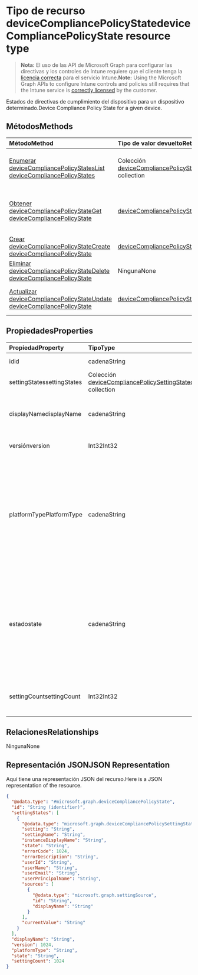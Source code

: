 # <a name="devicecompliancepolicystate-resource-type"></a><span data-ttu-id="0599e-101">Tipo de recurso deviceCompliancePolicyState</span><span class="sxs-lookup"><span data-stu-id="0599e-101">deviceCompliancePolicyState resource type</span></span>

> <span data-ttu-id="0599e-102">**Nota:** El uso de las API de Microsoft Graph para configurar las directivas y los controles de Intune requiere que el cliente tenga la [licencia correcta](https://go.microsoft.com/fwlink/?linkid=839381) para el servicio Intune.</span><span class="sxs-lookup"><span data-stu-id="0599e-102">**Note:** Using the Microsoft Graph APIs to configure Intune controls and policies still requires that the Intune service is [correctly licensed](https://go.microsoft.com/fwlink/?linkid=839381) by the customer.</span></span>

<span data-ttu-id="0599e-103">Estados de directivas de cumplimiento del dispositivo para un dispositivo determinado.</span><span class="sxs-lookup"><span data-stu-id="0599e-103">Device Compliance Policy State for a given device.</span></span>
## <a name="methods"></a><span data-ttu-id="0599e-104">Métodos</span><span class="sxs-lookup"><span data-stu-id="0599e-104">Methods</span></span>
|<span data-ttu-id="0599e-105">Método</span><span class="sxs-lookup"><span data-stu-id="0599e-105">Method</span></span>|<span data-ttu-id="0599e-106">Tipo de valor devuelto</span><span class="sxs-lookup"><span data-stu-id="0599e-106">Return Type</span></span>|<span data-ttu-id="0599e-107">Descripción</span><span class="sxs-lookup"><span data-stu-id="0599e-107">Description</span></span>|
|:---|:---|:---|
|[<span data-ttu-id="0599e-108">Enumerar deviceCompliancePolicyStates</span><span class="sxs-lookup"><span data-stu-id="0599e-108">List deviceCompliancePolicyStates</span></span>](../api/intune_deviceconfig_devicecompliancepolicystate_list.md)|<span data-ttu-id="0599e-109">Colección [deviceCompliancePolicyState](../resources/intune_deviceconfig_devicecompliancepolicystate.md)</span><span class="sxs-lookup"><span data-stu-id="0599e-109">[deviceCompliancePolicyState](../resources/intune_deviceconfig_devicecompliancepolicystate.md) collection</span></span>|<span data-ttu-id="0599e-110">Enumere las propiedades y las relaciones de los objetos [deviceCompliancePolicyState](../resources/intune_deviceconfig_devicecompliancepolicystate.md).</span><span class="sxs-lookup"><span data-stu-id="0599e-110">List properties and relationships of the [deviceCompliancePolicyState](../resources/intune_deviceconfig_devicecompliancepolicystate.md) objects.</span></span>|
|[<span data-ttu-id="0599e-111">Obtener deviceCompliancePolicyState</span><span class="sxs-lookup"><span data-stu-id="0599e-111">Get deviceCompliancePolicyState</span></span>](../api/intune_deviceconfig_devicecompliancepolicystate_get.md)|[<span data-ttu-id="0599e-112">deviceCompliancePolicyState</span><span class="sxs-lookup"><span data-stu-id="0599e-112">deviceCompliancePolicyState</span></span>](../resources/intune_deviceconfig_devicecompliancepolicystate.md)|<span data-ttu-id="0599e-113">Lea las propiedades y las relaciones del objeto [deviceCompliancePolicyState](../resources/intune_deviceconfig_devicecompliancepolicystate.md).</span><span class="sxs-lookup"><span data-stu-id="0599e-113">Read properties and relationships of [plannerProgressTaskBoardTaskFormat](../resources/intune_deviceconfig_devicecompliancepolicystate.md) object.</span></span>|
|[<span data-ttu-id="0599e-114">Crear deviceCompliancePolicyState</span><span class="sxs-lookup"><span data-stu-id="0599e-114">Create deviceCompliancePolicyState</span></span>](../api/intune_deviceconfig_devicecompliancepolicystate_create.md)|[<span data-ttu-id="0599e-115">deviceCompliancePolicyState</span><span class="sxs-lookup"><span data-stu-id="0599e-115">deviceCompliancePolicyState</span></span>](../resources/intune_deviceconfig_devicecompliancepolicystate.md)|<span data-ttu-id="0599e-116">Cree un objeto [deviceCompliancePolicyState](../resources/intune_deviceconfig_devicecompliancepolicystate.md).</span><span class="sxs-lookup"><span data-stu-id="0599e-116">Create a new [plannerBucket](../resources/intune_deviceconfig_devicecompliancepolicystate.md) object.</span></span>|
|[<span data-ttu-id="0599e-117">Eliminar deviceCompliancePolicyState</span><span class="sxs-lookup"><span data-stu-id="0599e-117">Delete deviceCompliancePolicyState</span></span>](../api/intune_deviceconfig_devicecompliancepolicystate_delete.md)|<span data-ttu-id="0599e-118">Ninguna</span><span class="sxs-lookup"><span data-stu-id="0599e-118">None</span></span>|<span data-ttu-id="0599e-119">Elimina un [deviceCompliancePolicyState](../resources/intune_deviceconfig_devicecompliancepolicystate.md).</span><span class="sxs-lookup"><span data-stu-id="0599e-119">Deletes a [deviceCompliancePolicyState](../resources/intune_deviceconfig_devicecompliancepolicystate.md).</span></span>|
|[<span data-ttu-id="0599e-120">Actualizar deviceCompliancePolicyState</span><span class="sxs-lookup"><span data-stu-id="0599e-120">Update deviceCompliancePolicyState</span></span>](../api/intune_deviceconfig_devicecompliancepolicystate_update.md)|[<span data-ttu-id="0599e-121">deviceCompliancePolicyState</span><span class="sxs-lookup"><span data-stu-id="0599e-121">deviceCompliancePolicyState</span></span>](../resources/intune_deviceconfig_devicecompliancepolicystate.md)|<span data-ttu-id="0599e-122">Actualice las propiedades de un objeto [deviceCompliancePolicyState](../resources/intune_deviceconfig_devicecompliancepolicystate.md).</span><span class="sxs-lookup"><span data-stu-id="0599e-122">Update the properties of a [calendar](../resources/intune_deviceconfig_devicecompliancepolicystate.md) object.</span></span>|

## <a name="properties"></a><span data-ttu-id="0599e-123">Propiedades</span><span class="sxs-lookup"><span data-stu-id="0599e-123">Properties</span></span>
|<span data-ttu-id="0599e-124">Propiedad</span><span class="sxs-lookup"><span data-stu-id="0599e-124">Property</span></span>|<span data-ttu-id="0599e-125">Tipo</span><span class="sxs-lookup"><span data-stu-id="0599e-125">Type</span></span>|<span data-ttu-id="0599e-126">Descripción</span><span class="sxs-lookup"><span data-stu-id="0599e-126">Description</span></span>|
|:---|:---|:---|
|<span data-ttu-id="0599e-127">id</span><span class="sxs-lookup"><span data-stu-id="0599e-127">id</span></span>|<span data-ttu-id="0599e-128">cadena</span><span class="sxs-lookup"><span data-stu-id="0599e-128">String</span></span>|<span data-ttu-id="0599e-129">Clave de la entidad.</span><span class="sxs-lookup"><span data-stu-id="0599e-129">Key of the setting.</span></span>|
|<span data-ttu-id="0599e-130">settingStates</span><span class="sxs-lookup"><span data-stu-id="0599e-130">settingStates</span></span>|<span data-ttu-id="0599e-131">Colección [deviceCompliancePolicySettingState](../resources/intune_deviceconfig_devicecompliancepolicysettingstate.md)</span><span class="sxs-lookup"><span data-stu-id="0599e-131">[deviceCompliancePolicySettingState](../resources/intune_deviceconfig_devicecompliancepolicysettingstate.md) collection</span></span>|<span data-ttu-id="0599e-132">Todavía no documentado</span><span class="sxs-lookup"><span data-stu-id="0599e-132">Not yet documented</span></span>|
|<span data-ttu-id="0599e-133">displayName</span><span class="sxs-lookup"><span data-stu-id="0599e-133">displayName</span></span>|<span data-ttu-id="0599e-134">cadena</span><span class="sxs-lookup"><span data-stu-id="0599e-134">String</span></span>|<span data-ttu-id="0599e-135">El nombre de la directiva de este policyBase</span><span class="sxs-lookup"><span data-stu-id="0599e-135">The name of the policy for this policyBase</span></span>|
|<span data-ttu-id="0599e-136">versión</span><span class="sxs-lookup"><span data-stu-id="0599e-136">version</span></span>|<span data-ttu-id="0599e-137">Int32</span><span class="sxs-lookup"><span data-stu-id="0599e-137">Int32</span></span>|<span data-ttu-id="0599e-138">La versión de la directiva</span><span class="sxs-lookup"><span data-stu-id="0599e-138">The version of the message.</span></span>|
|<span data-ttu-id="0599e-139">platformType</span><span class="sxs-lookup"><span data-stu-id="0599e-139">PlatformType</span></span>|<span data-ttu-id="0599e-140">cadena</span><span class="sxs-lookup"><span data-stu-id="0599e-140">String</span></span>|<span data-ttu-id="0599e-141">Tipo de plataforma al que se aplica la directiva. Los valores posibles son: `android`, `iOS`, `macOS`, `windowsPhone81`, `windows81AndLater`, `windows10AndLater` y `all`.</span><span class="sxs-lookup"><span data-stu-id="0599e-141">Platform type that the policy applies to Possible values are: `android`, `iOS`, `macOS`, `windowsPhone81`, `windows81AndLater`, `windows10AndLater`, `all`.</span></span>|
|<span data-ttu-id="0599e-142">estado</span><span class="sxs-lookup"><span data-stu-id="0599e-142">state</span></span>|<span data-ttu-id="0599e-143">cadena</span><span class="sxs-lookup"><span data-stu-id="0599e-143">String</span></span>|<span data-ttu-id="0599e-144">Estado de cumplimiento de la directiva. Los valores posibles son: `unknown`, `notApplicable`, `compliant`, `remediated`, `nonCompliant`, `error` y `conflict`.</span><span class="sxs-lookup"><span data-stu-id="0599e-144">The compliance state of the policy Possible values are: `unknown`, `notApplicable`, `compliant`, `remediated`, `nonCompliant`, `error`, `conflict`.</span></span>|
|<span data-ttu-id="0599e-145">settingCount</span><span class="sxs-lookup"><span data-stu-id="0599e-145">settingCount</span></span>|<span data-ttu-id="0599e-146">Int32</span><span class="sxs-lookup"><span data-stu-id="0599e-146">Int32</span></span>|<span data-ttu-id="0599e-147">Recuento del número de ajustes que contiene una directiva</span><span class="sxs-lookup"><span data-stu-id="0599e-147">Count of how many setting a policy holds</span></span>|

## <a name="relationships"></a><span data-ttu-id="0599e-148">Relaciones</span><span class="sxs-lookup"><span data-stu-id="0599e-148">Relationships</span></span>
<span data-ttu-id="0599e-149">Ninguna</span><span class="sxs-lookup"><span data-stu-id="0599e-149">None</span></span>
## <a name="json-representation"></a><span data-ttu-id="0599e-150">Representación JSON</span><span class="sxs-lookup"><span data-stu-id="0599e-150">JSON Representation</span></span>
<span data-ttu-id="0599e-151">Aquí tiene una representación JSON del recurso.</span><span class="sxs-lookup"><span data-stu-id="0599e-151">Here is a JSON representation of the resource.</span></span>
<!-- {
  "blockType": "resource",
  "keyProperty": "id",
  "@odata.type": "microsoft.graph.deviceCompliancePolicyState"
}
-->
``` json
{
  "@odata.type": "#microsoft.graph.deviceCompliancePolicyState",
  "id": "String (identifier)",
  "settingStates": [
    {
      "@odata.type": "microsoft.graph.deviceCompliancePolicySettingState",
      "setting": "String",
      "settingName": "String",
      "instanceDisplayName": "String",
      "state": "String",
      "errorCode": 1024,
      "errorDescription": "String",
      "userId": "String",
      "userName": "String",
      "userEmail": "String",
      "userPrincipalName": "String",
      "sources": [
        {
          "@odata.type": "microsoft.graph.settingSource",
          "id": "String",
          "displayName": "String"
        }
      ],
      "currentValue": "String"
    }
  ],
  "displayName": "String",
  "version": 1024,
  "platformType": "String",
  "state": "String",
  "settingCount": 1024
}
```



